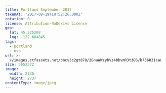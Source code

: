 ```yaml
---
title: Portland September 2017
takenAt: '2017-09-19T10:52:26.000Z'
rotation: 0
license: Attribution-NoDerivs License
geo:
  lat: 45.525208
  lng: -122.684845
tags:
  - portland
  - usa
url: >-
  //images.ctfassets.net/bncv3c2gt878/2GnaWWzybVz4ObvmR3t3OS/b736831cade111813b3627429708debf/portland-september-2017_36671282034_o
size: 5652372
image:
  width: 2735
  height: 2737
contentType: image/jpeg
---
```


